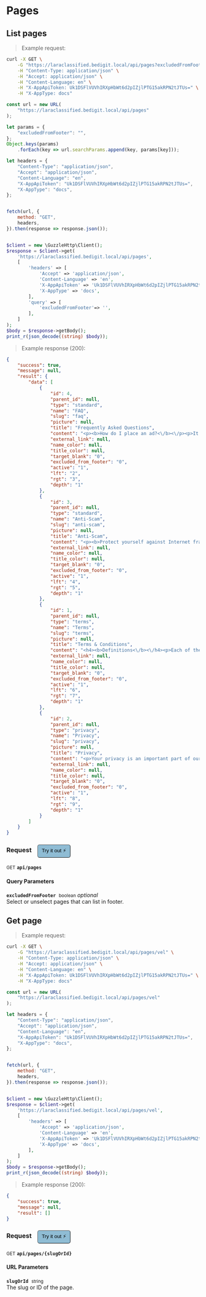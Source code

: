 # Pages


## List pages




> Example request:

```bash
curl -X GET \
    -G "https://laraclassified.bedigit.local/api/pages?excludedFromFooter=" \
    -H "Content-Type: application/json" \
    -H "Accept: application/json" \
    -H "Content-Language: en" \
    -H "X-AppApiToken: Uk1DSFlVUVhIRXpHbWt6d2pIZjlPTG15akRPN2tJTUs=" \
    -H "X-AppType: docs"
```

```javascript
const url = new URL(
    "https://laraclassified.bedigit.local/api/pages"
);

let params = {
    "excludedFromFooter": "",
};
Object.keys(params)
    .forEach(key => url.searchParams.append(key, params[key]));

let headers = {
    "Content-Type": "application/json",
    "Accept": "application/json",
    "Content-Language": "en",
    "X-AppApiToken": "Uk1DSFlVUVhIRXpHbWt6d2pIZjlPTG15akRPN2tJTUs=",
    "X-AppType": "docs",
};


fetch(url, {
    method: "GET",
    headers,
}).then(response => response.json());
```

```php

$client = new \GuzzleHttp\Client();
$response = $client->get(
    'https://laraclassified.bedigit.local/api/pages',
    [
        'headers' => [
            'Accept' => 'application/json',
            'Content-Language' => 'en',
            'X-AppApiToken' => 'Uk1DSFlVUVhIRXpHbWt6d2pIZjlPTG15akRPN2tJTUs=',
            'X-AppType' => 'docs',
        ],
        'query' => [
            'excludedFromFooter'=> '',
        ],
    ]
);
$body = $response->getBody();
print_r(json_decode((string) $body));
```


> Example response (200):

```json
{
    "success": true,
    "message": null,
    "result": {
        "data": [
            {
                "id": 4,
                "parent_id": null,
                "type": "standard",
                "name": "FAQ",
                "slug": "faq",
                "picture": null,
                "title": "Frequently Asked Questions",
                "content": "<p><b>How do I place an ad?<\/b><\/p><p>It's very easy to place an ad: click on the button \"Post free Ads\" above right.<\/p><p><b>What does it cost to advertise?<\/b><\/p><p>The publication is 100% free throughout the website.<\/p><p><b>If I post an ad, will I also get more spam e-mails?<\/b><\/p><p>Absolutely not because your email address is not visible on the website.<\/p><p><b>How long will my ad remain on the website?<\/b><\/p><p>In general, an ad is automatically deactivated from the website after 3 months. You will receive an email a week before D-Day and another on the day of deactivation. You have the ability to put them online in the following month by logging into your account on the site. After this delay, your ad will be automatically removed permanently from the website.<\/p><p><b>I sold my item. How do I delete my ad?<\/b><\/p><p>Once your product is sold or leased, log in to your account to remove your ad.<\/p>",
                "external_link": null,
                "name_color": null,
                "title_color": null,
                "target_blank": "0",
                "excluded_from_footer": "0",
                "active": "1",
                "lft": "2",
                "rgt": "3",
                "depth": "1"
            },
            {
                "id": 3,
                "parent_id": null,
                "type": "standard",
                "name": "Anti-Scam",
                "slug": "anti-scam",
                "picture": null,
                "title": "Anti-Scam",
                "content": "<p><b>Protect yourself against Internet fraud!<\/b><\/p><p>The vast majority of ads are posted by honest people and trust. So you can do excellent business. Despite this, it is important to follow a few common sense rules following to prevent any attempt to scam.<\/p><p><b>Our advices<\/b><\/p><ul><li>Doing business with people you can meet in person.<\/li><li>Never send money by Western Union, MoneyGram or other anonymous payment systems.<\/li><li>Never send money or products abroad.<\/li><li>Do not accept checks.<\/li><li>Ask about the person you're dealing with another confirming source name, address and telephone number.<\/li><li>Keep copies of all correspondence (emails, ads, letters, etc.) and details of the person.<\/li><li>If a deal seems too good to be true, there is every chance that this is the case. Refrain.<\/li><\/ul><p><b>Recognize attempted scam<\/b><\/p><ul><li>The majority of scams have one or more of these characteristics:<\/li><li>The person is abroad or traveling abroad.<\/li><li>The person refuses to meet you in person.<\/li><li>Payment is made through Western Union, Money Gram or check.<\/li><li>The messages are in broken language (English or French or ...).<\/li><li>The texts seem to be copied and pasted.<\/li><li>The deal seems to be too good to be true.<\/li><\/ul>",
                "external_link": null,
                "name_color": null,
                "title_color": null,
                "target_blank": "0",
                "excluded_from_footer": "0",
                "active": "1",
                "lft": "4",
                "rgt": "5",
                "depth": "1"
            },
            {
                "id": 1,
                "parent_id": null,
                "type": "terms",
                "name": "Terms",
                "slug": "terms",
                "picture": null,
                "title": "Terms & Conditions",
                "content": "<h4><b>Definitions<\/b><\/h4><p>Each of the terms mentioned below have in these Conditions of Sale LaravelBizB2BService (hereinafter the \"Conditions\") the following meanings:<\/p><ol><li>Announcement&nbsp;: refers to all the elements and data (visual, textual, sound, photographs, drawings), presented by an Advertiser editorial under his sole responsibility, in order to buy, rent or sell a product or service and broadcast on the Website and Mobile Site.<\/li><li>Advertiser&nbsp;: means any natural or legal person, a major, established in France, holds an account and having submitted an announcement, from it, on the Website. Any Advertiser must be connected to the Personal Account for deposit and or manage its ads. Ad first deposit automatically entails the establishment of a Personal Account to the Advertiser.<\/li><li>Personal Account&nbsp;: refers to the free space than any Advertiser must create and which it should connect from the Website to disseminate, manage and view its ads.<\/li><li>LaraClassified&nbsp;: means the company that publishes and operates the Website and Mobile Site {YourCompany}, registered at the Trade and Companies Register of {YourCity} under the number {YourCompany Registration Number} whose registered office is at {YourCompany Address}.<\/li><li>Customer Service&nbsp;: LaravelBizB2Bmeans the department to which the Advertiser may obtain further information. This service can be contacted via email by clicking the link on the Website and Mobile Site.<\/li><li>LaravelBizB2BService&nbsp;: LaravelBizB2Bmeans the services made available to Users and Advertisers on the Website and Mobile Site.<\/li><li>Website&nbsp;: means the website operated by LaravelBizB2Baccessed mainly from the URL <a href=\"https:\/\/bedigit.com\">https:\/\/bedigit.com<\/a> and allowing Users and Advertisers to access the Service via internet LaraClassified.<\/li><li>Mobile Site&nbsp;: is the mobile site operated by LaravelBizB2Baccessible from the URL <a href=\"https:\/\/bedigit.com\">https:\/\/bedigit.com<\/a> and allowing Users and Advertisers to access via their mobile phone service {YourSiteName}.<\/li><li>User&nbsp;: any visitor with access to LaravelBizB2BService via the Website and Mobile Site and Consultant Service LaravelBizB2Baccessible from different media.<\/li><\/ol><h4><b>Subject<\/b><\/h4><p>These Terms and Conditions Of Use establish the contractual conditions applicable to any subscription by an Advertiser connected to its Personal Account from the Website and Mobile Site.<br><\/p><h4><b>Acceptance<\/b><\/h4><p>Any use of the website by an Advertiser is full acceptance of the current Terms.<br><\/p><h4><b>Responsibility<\/b><\/h4><p>Responsibility for LaravelBizB2Bcan not be held liable for non-performance or improper performance of due control, either because of the Advertiser, or a case of major force.<br><\/p><h4><b>Modification of these terms<\/b><\/h4><p>LaravelBizB2Breserves the right, at any time, to modify all or part of the Terms and Conditions.<\/p><p>Advertisers are advised to consult the Terms to be aware of the changes.<\/p><h4><b>Miscellaneous<\/b><\/h4><p>If part of the Terms should be illegal, invalid or unenforceable for any reason whatsoever, the provisions in question would be deemed unwritten, without questioning the validity of the remaining provisions will continue to apply between Advertisers and LaraClassified.<\/p><p>Any complaints should be addressed to Customer Service LaraClassified.<\/p>",
                "external_link": null,
                "name_color": null,
                "title_color": null,
                "target_blank": "0",
                "excluded_from_footer": "0",
                "active": "1",
                "lft": "6",
                "rgt": "7",
                "depth": "1"
            },
            {
                "id": 2,
                "parent_id": null,
                "type": "privacy",
                "name": "Privacy",
                "slug": "privacy",
                "picture": null,
                "title": "Privacy",
                "content": "<p>Your privacy is an important part of our relationship with you. Protecting your privacy is only part of our mission to provide a secure web environment. When using our site, including our services, your information will remain strictly confidential. Contributions made on our blog or on our forum are open to public view; so please do not post any personal information in your dealings with others. We accept no liability for those actions because it is your sole responsibility to adequate and safe post content on our site. We will not share, rent or share your information with third parties.<\/p><p>When you visit our site, we collect technical information about your computer and how you access our website and analyze this information such as Internet Protocol (IP) address of your computer, the operating system used by your computer, the browser (eg, Chrome, Firefox, Internet Explorer or other) your computer uses, the name of your Internet service provider (ISP), the Uniform Resource Locator (URL) of the website from which you come and the URL to which you go next and certain operating metrics such as the number of times you use our website. This general information can be used to help us better understand how our site is viewed and used. We may share this general information about our site with our business partners or the general public. For example, we may share the information on the number of daily unique visitors to our site with potential corporate partners or use them for advertising purposes. This information does contain any of your personal data that can be used to contact you or identify you.<\/p><p>When we place links or banners to other sites of our website, please note that we do not control this kind of content or practices or privacy policies of those sites. We do not endorse or assume no responsibility for the privacy policies or information collection practices of any other website other than managed sites LaraClassified.<\/p><p>We use the highest security standard available to protect your identifiable information in transit to us. All data stored on our servers are protected by a secure firewall for the unauthorized use or activity can not take place. Although we make every effort to protect your personal information against loss, misuse or alteration by third parties, you should be aware that there is always a risk that low-intentioned manage to find a way to thwart our security system or that Internet transmissions could be intercepted.<\/p><p>We reserve the right, without notice, to change, modify, add or remove portions of our Privacy Policy at any time and from time to time. These changes will be posted publicly on our website. When you visit our website, you accept all the terms of our privacy policy. Your continued use of this website constitutes your continued agreement to these terms. If you do not agree with the terms of our privacy policy, you should cease using our website.<\/p>",
                "external_link": null,
                "name_color": null,
                "title_color": null,
                "target_blank": "0",
                "excluded_from_footer": "0",
                "active": "1",
                "lft": "8",
                "rgt": "9",
                "depth": "1"
            }
        ]
    }
}
```
<div id="execution-results-GETapi-pages" hidden>
    <blockquote>Received response<span id="execution-response-status-GETapi-pages"></span>:</blockquote>
    <pre class="json"><code id="execution-response-content-GETapi-pages"></code></pre>
</div>
<div id="execution-error-GETapi-pages" hidden>
    <blockquote>Request failed with error:</blockquote>
    <pre><code id="execution-error-message-GETapi-pages"></code></pre>
</div>
<form id="form-GETapi-pages" data-method="GET" data-path="api/pages" data-authed="0" data-hasfiles="0" data-headers='{"Content-Type":"application\/json","Accept":"application\/json","Content-Language":"en","X-AppApiToken":"Uk1DSFlVUVhIRXpHbWt6d2pIZjlPTG15akRPN2tJTUs=","X-AppType":"docs"}' onsubmit="event.preventDefault(); executeTryOut('GETapi-pages', this);">
<h3>
    Request&nbsp;&nbsp;&nbsp;
        <button type="button" style="background-color: #8fbcd4; padding: 5px 10px; border-radius: 5px; border-width: thin;" id="btn-tryout-GETapi-pages" onclick="tryItOut('GETapi-pages');">Try it out ⚡</button>
    <button type="button" style="background-color: #c97a7e; padding: 5px 10px; border-radius: 5px; border-width: thin;" id="btn-canceltryout-GETapi-pages" onclick="cancelTryOut('GETapi-pages');" hidden>Cancel</button>&nbsp;&nbsp;
    <button type="submit" style="background-color: #6ac174; padding: 5px 10px; border-radius: 5px; border-width: thin;" id="btn-executetryout-GETapi-pages" hidden>Send Request 💥</button>
    </h3>
<p>
<small class="badge badge-green">GET</small>
 <b><code>api/pages</code></b>
</p>
<h4 class="fancy-heading-panel"><b>Query Parameters</b></h4>
<p>
<b><code>excludedFromFooter</code></b>&nbsp;&nbsp;<small>boolean</small>     <i>optional</i> &nbsp;
<label data-endpoint="GETapi-pages" hidden><input type="radio" name="excludedFromFooter" value="1" data-endpoint="GETapi-pages" data-component="query" ><code>true</code></label>
<label data-endpoint="GETapi-pages" hidden><input type="radio" name="excludedFromFooter" value="0" data-endpoint="GETapi-pages" data-component="query" ><code>false</code></label>
<br>
Select or unselect pages that can list in footer.
</p>
</form>


## Get page




> Example request:

```bash
curl -X GET \
    -G "https://laraclassified.bedigit.local/api/pages/vel" \
    -H "Content-Type: application/json" \
    -H "Accept: application/json" \
    -H "Content-Language: en" \
    -H "X-AppApiToken: Uk1DSFlVUVhIRXpHbWt6d2pIZjlPTG15akRPN2tJTUs=" \
    -H "X-AppType: docs"
```

```javascript
const url = new URL(
    "https://laraclassified.bedigit.local/api/pages/vel"
);

let headers = {
    "Content-Type": "application/json",
    "Accept": "application/json",
    "Content-Language": "en",
    "X-AppApiToken": "Uk1DSFlVUVhIRXpHbWt6d2pIZjlPTG15akRPN2tJTUs=",
    "X-AppType": "docs",
};


fetch(url, {
    method: "GET",
    headers,
}).then(response => response.json());
```

```php

$client = new \GuzzleHttp\Client();
$response = $client->get(
    'https://laraclassified.bedigit.local/api/pages/vel',
    [
        'headers' => [
            'Accept' => 'application/json',
            'Content-Language' => 'en',
            'X-AppApiToken' => 'Uk1DSFlVUVhIRXpHbWt6d2pIZjlPTG15akRPN2tJTUs=',
            'X-AppType' => 'docs',
        ],
    ]
);
$body = $response->getBody();
print_r(json_decode((string) $body));
```


> Example response (200):

```json
{
    "success": true,
    "message": null,
    "result": []
}
```
<div id="execution-results-GETapi-pages--slugOrId-" hidden>
    <blockquote>Received response<span id="execution-response-status-GETapi-pages--slugOrId-"></span>:</blockquote>
    <pre class="json"><code id="execution-response-content-GETapi-pages--slugOrId-"></code></pre>
</div>
<div id="execution-error-GETapi-pages--slugOrId-" hidden>
    <blockquote>Request failed with error:</blockquote>
    <pre><code id="execution-error-message-GETapi-pages--slugOrId-"></code></pre>
</div>
<form id="form-GETapi-pages--slugOrId-" data-method="GET" data-path="api/pages/{slugOrId}" data-authed="0" data-hasfiles="0" data-headers='{"Content-Type":"application\/json","Accept":"application\/json","Content-Language":"en","X-AppApiToken":"Uk1DSFlVUVhIRXpHbWt6d2pIZjlPTG15akRPN2tJTUs=","X-AppType":"docs"}' onsubmit="event.preventDefault(); executeTryOut('GETapi-pages--slugOrId-', this);">
<h3>
    Request&nbsp;&nbsp;&nbsp;
        <button type="button" style="background-color: #8fbcd4; padding: 5px 10px; border-radius: 5px; border-width: thin;" id="btn-tryout-GETapi-pages--slugOrId-" onclick="tryItOut('GETapi-pages--slugOrId-');">Try it out ⚡</button>
    <button type="button" style="background-color: #c97a7e; padding: 5px 10px; border-radius: 5px; border-width: thin;" id="btn-canceltryout-GETapi-pages--slugOrId-" onclick="cancelTryOut('GETapi-pages--slugOrId-');" hidden>Cancel</button>&nbsp;&nbsp;
    <button type="submit" style="background-color: #6ac174; padding: 5px 10px; border-radius: 5px; border-width: thin;" id="btn-executetryout-GETapi-pages--slugOrId-" hidden>Send Request 💥</button>
    </h3>
<p>
<small class="badge badge-green">GET</small>
 <b><code>api/pages/{slugOrId}</code></b>
</p>
<h4 class="fancy-heading-panel"><b>URL Parameters</b></h4>
<p>
<b><code>slugOrId</code></b>&nbsp;&nbsp;<small>string</small>  &nbsp;
<input type="text" name="slugOrId" data-endpoint="GETapi-pages--slugOrId-" data-component="url" required  hidden>
<br>
The slug or ID of the page.
</p>
</form>



